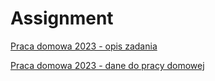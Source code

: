 # Assignment
<p><a href="_static/praca_domowa_2023.pdf">Praca domowa 2023 - opis zadania</a></p> 
<p><a href="_static/dane.zip">Praca domowa 2023 - dane do pracy domowej</a></p> 
